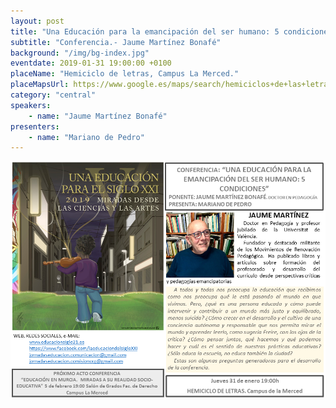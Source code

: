 ```yaml
---
layout: post
title: "Una Educación para la emancipación del ser humano: 5 condiciones"
subtitle: "Conferencia.- Jaume Martínez Bonafé"
background: "/img/bg-index.jpg"
eventdate: 2019-01-31 19:00:00 +0100
placeName: "Hemiciclo de letras, Campus La Merced."
placeMapsUrl: https://www.google.es/maps/search/hemiciclos+de+las+letras+campus+de+la+merced/@38.0033889,-1.147865,14z/data=!3m1!4b1?hl=en
category: "central"
speakers:
    - name: "Jaume Martínez Bonafé"
presenters:
    - name: "Mariano de Pedro"
---
```


![cartel](/img/posts/bonafepng.png)
